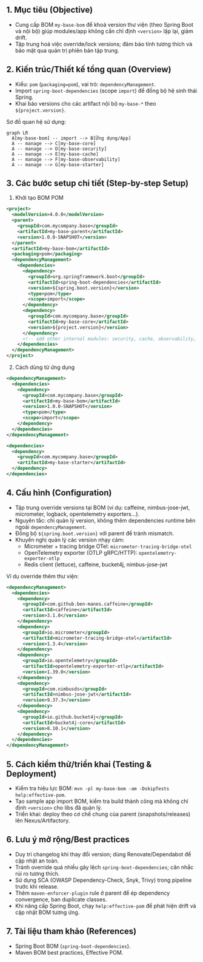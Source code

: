 ## 1. Mục tiêu (Objective)

- Cung cấp BOM `my-base-bom` để khoá version thư viện (theo Spring Boot và nội bộ) giúp modules/app không cần chỉ định `<version>` lặp lại, giảm drift.
- Tập trung hoá việc override/lock versions; đảm bảo tính tương thích và bảo mật qua quản trị phiên bản tập trung.

## 2. Kiến trúc/Thiết kế tổng quan (Overview)

- Kiểu: `pom` (`packaging=pom`), vai trò: `dependencyManagement`.
- Import `spring-boot-dependencies` (scope `import`) để đồng bộ hệ sinh thái Spring.
- Khai báo versions cho các artifact nội bộ `my-base-*` theo `${project.version}`.

Sơ đồ quan hệ sử dụng:

```mermaid
graph LR
  A[my-base-bom] -- import --> B[Ứng dụng/App]
  A -- manage --> C[my-base-core]
  A -- manage --> D[my-base-security]
  A -- manage --> E[my-base-cache]
  A -- manage --> F[my-base-observability]
  A -- manage --> G[my-base-starter]
```

## 3. Các bước setup chi tiết (Step-by-step Setup)

1) Khởi tạo BOM POM

```xml
<project>
  <modelVersion>4.0.0</modelVersion>
  <parent>
    <groupId>com.mycompany.base</groupId>
    <artifactId>my-base-parent</artifactId>
    <version>1.0.0-SNAPSHOT</version>
  </parent>
  <artifactId>my-base-bom</artifactId>
  <packaging>pom</packaging>
  <dependencyManagement>
    <dependencies>
      <dependency>
        <groupId>org.springframework.boot</groupId>
        <artifactId>spring-boot-dependencies</artifactId>
        <version>${spring.boot.version}</version>
        <type>pom</type>
        <scope>import</scope>
      </dependency>
      <dependency>
        <groupId>com.mycompany.base</groupId>
        <artifactId>my-base-core</artifactId>
        <version>${project.version}</version>
      </dependency>
      <!-- add other internal modules: security, cache, observability, starter -->
    </dependencies>
  </dependencyManagement>
</project>
```

2) Cách dùng từ ứng dụng

```xml
<dependencyManagement>
  <dependencies>
    <dependency>
      <groupId>com.mycompany.base</groupId>
      <artifactId>my-base-bom</artifactId>
      <version>1.0.0-SNAPSHOT</version>
      <type>pom</type>
      <scope>import</scope>
    </dependency>
  </dependencies>
</dependencyManagement>

<dependencies>
  <dependency>
    <groupId>com.mycompany.base</groupId>
    <artifactId>my-base-starter</artifactId>
  </dependency>
</dependencies>
```

## 4. Cấu hình (Configuration)

- Tập trung override versions tại BOM (ví dụ: caffeine, nimbus-jose-jwt, micrometer, logback, opentelemetry exporters...).
- Nguyên tắc: chỉ quản lý version, không thêm dependencies runtime bên ngoài `dependencyManagement`.
- Đồng bộ `${spring.boot.version}` với parent để tránh mismatch.
- Khuyến nghị quản lý các version nhạy cảm:
  - Micrometer + tracing bridge OTel: `micrometer-tracing-bridge-otel`
  - OpenTelemetry exporter (OTLP gRPC/HTTP): `opentelemetry-exporter-otlp`
  - Redis client (lettuce), caffeine, bucket4j, nimbus-jose-jwt

Ví dụ override thêm thư viện:

```xml
<dependencyManagement>
  <dependencies>
    <dependency>
      <groupId>com.github.ben-manes.caffeine</groupId>
      <artifactId>caffeine</artifactId>
      <version>3.1.8</version>
    </dependency>
    <dependency>
      <groupId>io.micrometer</groupId>
      <artifactId>micrometer-tracing-bridge-otel</artifactId>
      <version>1.3.4</version>
    </dependency>
    <dependency>
      <groupId>io.opentelemetry</groupId>
      <artifactId>opentelemetry-exporter-otlp</artifactId>
      <version>1.39.0</version>
    </dependency>
    <dependency>
      <groupId>com.nimbusds</groupId>
      <artifactId>nimbus-jose-jwt</artifactId>
      <version>9.37.3</version>
    </dependency>
    <dependency>
      <groupId>io.github.bucket4j</groupId>
      <artifactId>bucket4j-core</artifactId>
      <version>8.10.1</version>
    </dependency>
  </dependencies>
</dependencyManagement>
```

## 5. Cách kiểm thử/triển khai (Testing & Deployment)

- Kiểm tra hiệu lực BOM: `mvn -pl my-base-bom -am -DskipTests help:effective-pom`.
- Tạo sample app import BOM, kiểm tra build thành công mà không chỉ định `<version>` cho libs đã quản lý.
- Triển khai: deploy theo cơ chế chung của parent (snapshots/releases) lên Nexus/Artifactory.

## 6. Lưu ý mở rộng/Best practices

- Duy trì changelog khi thay đổi version; dùng Renovate/Dependabot để cập nhật an toàn.
- Tránh override quá nhiều gây lệch `spring-boot-dependencies`; cân nhắc rủi ro tương thích.
- Sử dụng SCA (OWASP Dependency-Check, Snyk, Trivy) trong pipeline trước khi release.
- Thêm `maven-enforcer-plugin` rule ở parent để ép dependency convergence, ban duplicate classes.
- Khi nâng cấp Spring Boot, chạy `help:effective-pom` để phát hiện drift và cập nhật BOM tương ứng.

## 7. Tài liệu tham khảo (References)

- Spring Boot BOM (`spring-boot-dependencies`).
- Maven BOM best practices, Effective POM.

